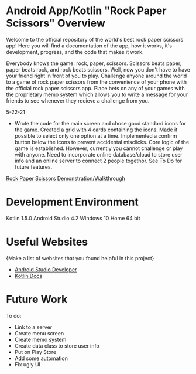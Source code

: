 # Android App/Kotlin "Rock Paper Scissors" Overview

Welcome to the official repository of the world's best rock paper scissors app! Here you will find a documentation of the app, how it works, it's development, progress, and the code that makes it work.

Everybody knows the game: rock, paper, scissors. Scissors beats paper, paper beats rock,
and rock beats scissors. Well, now you don't have to have your friend right in front of you
to play. Challenge anyone around the world to a game of rock paper scissors from the
convenience of your phone with the official rock paper scissors app. Place bets on any of your games with the proprietary memo system which allows you to write a message for your friends to see whenever they recieve a challenge from you. 

5-22-21
* Wrote the code for the main screen and chose good standard icons for the game. Created a grid with 4 cards containing the icons. Made it possible to select only one option at a time. Implemented a confirm button below the icons to prevent accidental misclicks. Core logic of the game is established. However, currently you cannot challenge or play with anyone. Need to incorporate online database/cloud to store user info and an online server to connect 2 people togethor. See To Do for future features.


[Rock Paper Scissors Demonstration/Walkthrough](https://youtu.be/DWZh0bGRQno)

# Development Environment

Kotlin 1.5.0
Android Studio 4.2
Windows 10 Home 64 bit

# Useful Websites

{Make a list of websites that you found helpful in this project}
* [Android Studio Developer](https://developer.android.com/)
* [Kotlin Docs](https://kotlinlang.org/docs/home.html)

# Future Work

To do:
* Link to a server
* Create menu screen
* Create memo system
* Create data class to store user info
* Put on Play Store
* Add some automation
* Fix ugly UI